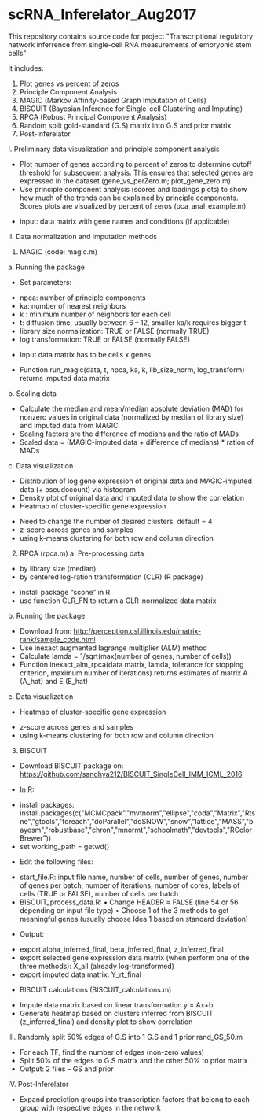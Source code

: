 # scRNA_Inferelator_Aug2017
This repository contains source code for project "Transcriptional regulatory network inferrence from single-cell RNA measurements of embryonic stem cells" 

It includes:
1. Plot genes vs percent of zeros 
2. Principle Component Analysis 
3. MAGIC (Markov Affinity-based Graph Imputation of Cells) 
4. BISCUIT (Bayesian Inference for Single-cell Clustering and Imputing)
5. RPCA (Robust Principal Component Analysis)
6. Random split gold-standard (G.S) matrix into G.S and prior matrix 
7. Post-Inferelator

I. Preliminary data visualization and principle component analysis
- Plot number of genes according to percent of zeros to determine cutoff threshold for subsequent analysis. This ensures that selected genes are expressed in the dataset (gene_vs_perZero.m; plot_gene_zero.m)
- Use principle component analysis (scores and loadings plots) to show how much of the trends can be explained by principle components. Scores plots are visualized by percent of zeros  (pca_anal_example.m)
+ input: data matrix with gene names and conditions (if applicable) 

II. Data normalization and imputation methods 
1. MAGIC (code: magic.m)

a. Running the package
- Set parameters: 
+ npca: number of principle components 
+ ka: number of nearest neighbors 
+ k : minimum number of neighbors for each cell 
+ t: diffusion time, usually between 6 – 12, smaller ka/k requires bigger t 
+ library size normalization: TRUE or FALSE (normally TRUE)
+ log transformation: TRUE or FALSE (normally FALSE)

- Input data matrix has to be cells x genes 

- Function run_magic(data, t, npca, ka, k, lib_size_norm, log_transform) returns imputed data matrix 

b. Scaling data 
- Calculate the median and mean/median absolute deviation (MAD) for nonzero values in original data (normalized by median of library size) and imputed data from MAGIC
- Scaling factors are the difference of medians and the ratio of MADs
- Scaled data = (MAGIC-imputed data + difference of medians) * ration of MADs 

c. Data visualization 
- Distribution of log gene expression of original data and MAGIC-imputed data (+ pseudocount) via histogram 
- Density plot of original data and imputed data to show the correlation
- Heatmap of cluster-specific gene expression 
+ Need to change the number of desired clusters, default = 4 
+ z-score across genes and samples 
+ using k-means clustering for both row and column direction 

2. RPCA (rpca.m)
a. Pre-processing data 
- by library size (median) 
- by centered log-ration transformation (CLR) (R package)
+ install package “scone” in R
+ use function CLR_FN to return a CLR-normalized data matrix 

b. Running the package 
- Download from: 
http://perception.csl.illinois.edu/matrix-rank/sample_code.html
- Use inexact augmented lagrange multiplier (ALM) method
- Calculate lamda = 1/sqrt(max(number of genes, number of cells))
- Function inexact_alm_rpca(data matrix, lamda, tolerance for stopping criterion, maximum number of iterations) returns estimates of matrix A (A_hat) and E (E_hat)

c. Data visualization
- Heatmap of cluster-specific gene expression 
+ z-score across genes and samples 
+ using k-means clustering for both row and column direction 

3. BISCUIT
- Download BISCUIT package on: https://github.com/sandhya212/BISCUIT_SingleCell_IMM_ICML_2016

- In R:
+ install packages: install.packages(c("MCMCpack","mvtnorm","ellipse","coda","Matrix","Rtsne","gtools","foreach","doParallel","doSNOW","snow","lattice","MASS","bayesm","robustbase","chron","mnormt","schoolmath","devtools","RColorBrewer"))
+ set working_path = getwd()

- Edit the following files:
+ start_file.R: input file name, number of cells, number of genes, number of genes per batch, number of iterations, number of cores, labels of cells (TRUE or FALSE), number of cells per batch
+ BISCUIT_process_data.R: 
•	Change HEADER = FALSE (line 54 or 56 depending on input file type)
•	Choose 1 of the 3 methods to get meaningful genes (usually choose Idea 1 based on standard deviation)
- Output:
+ export alpha_inferred_final, beta_inferred_final, z_inferred_final 
+ export selected gene expression data matrix (when perform one of the three methods): X_all (already log-transformed)
+ export imputed data matrix: Y_rt_final 

- BISCUIT calculations (BISCUIT_calculations.m)
+ Impute data matrix based on linear transformation y = Ax+b 
+ Generate heatmap based on clusters inferred from BISCUIT (z_inferred_final) and density plot to show correlation


III. Randomly split 50% edges of G.S into 1 G.S and 1 prior 
rand_GS_50.m
- For each TF, find the number of edges (non-zero values) 
- Split 50% of the edges to G.S matrix and the other 50% to prior matrix
- Output: 2 files – GS and prior 

IV. Post-Inferelator
- Expand prediction groups into transcription factors that belong to each group with respective edges in the network 
